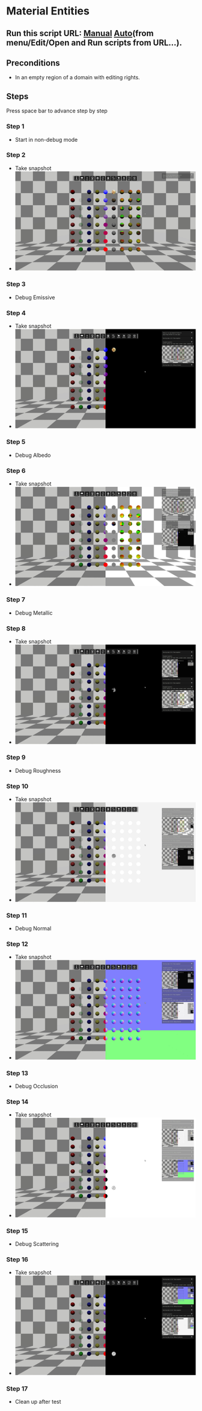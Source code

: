 # Material Entities
## Run this script URL: [Manual](./test.js?raw=true)   [Auto](./testAuto.js?raw=true)(from menu/Edit/Open and Run scripts from URL...).

## Preconditions
- In an empty region of a domain with editing rights.

## Steps
Press space bar to advance step by step

### Step 1
- Start in non-debug mode
### Step 2
- Take snapshot
- ![](./ExpectedImage_00000.png)
### Step 3
- Debug Emissive
### Step 4
- Take snapshot
- ![](./ExpectedImage_00001.png)
### Step 5
- Debug Albedo
### Step 6
- Take snapshot
- ![](./ExpectedImage_00002.png)
### Step 7
- Debug Metallic
### Step 8
- Take snapshot
- ![](./ExpectedImage_00003.png)
### Step 9
- Debug Roughness
### Step 10
- Take snapshot
- ![](./ExpectedImage_00004.png)
### Step 11
- Debug Normal
### Step 12
- Take snapshot
- ![](./ExpectedImage_00005.png)
### Step 13
- Debug Occlusion
### Step 14
- Take snapshot
- ![](./ExpectedImage_00006.png)
### Step 15
- Debug Scattering
### Step 16
- Take snapshot
- ![](./ExpectedImage_00007.png)
### Step 17
- Clean up after test
